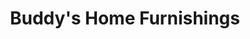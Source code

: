 ---
title: "Buddy's Home Furnishings"
url: /lynchburg/buddys-home-furnishings-fort-avenue/
shop: furniture
---
